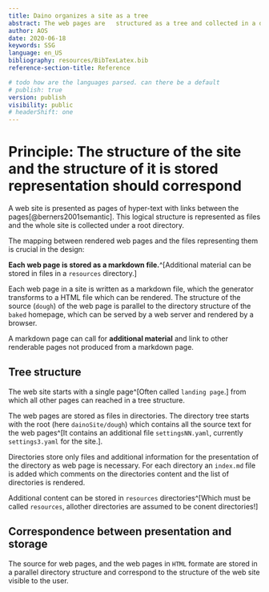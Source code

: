 ```yaml
---
title: Daino organizes a site as a tree
abstract: The web pages are   structured as a tree and collected in a directory tree. 
author: AOS
date: 2020-06-18
keywords: SSG
language: en_US
bibliography: resources/BibTexLatex.bib
reference-section-title: Reference

# todo how are the languages parsed. can there be a default
# publish: true
version: publish
visibility: public
# headerShift: one   
---
```


# Principle: The structure of the site and the structure of it is stored representation should correspond

A web site is presented as pages of hyper-text with links between the pages[@berners2001semantic]. This logical structure is represented as files   and the whole site is collected under a root directory. 

The mapping between rendered web pages and the files representing them is crucial in the design:

**Each web page is stored as a markdown file.**^[Additional material can be stored in files in a `resources` directory.]

<!-- The site generator process converts each markdown file (`md` file) to a HTML file a browser can render.  -->

Each web page in a site is written as a markdown file, which the generator transforms to a HTML file which can be rendered. The structure of the source (`dough`) of the web page is parallel to the directory structure of the `baked` homepage, which can be served by a web server and rendered by a browser.

A markdown page can call for **additional material** and link to other renderable pages not produced from a markdown page.

## Tree structure

The web site starts with a single page^[Often called `landing page`.] from which all other pages can reached in a tree structure. 


The web pages are stored as files in  directories. The directory tree starts with the root (here `dainoSite/dough`) which contains all the source text for the web pages^[It contains an additional file `settingsNN.yaml`, currently `settings3.yaml` for the site.].

Directories store only files and additional information for the presentation of the directory as web page is necessary. For each directory an `index.md` file is added which comments on the directories content and the list of directories is rendered.

Additional content can be stored in `resources` directories^[Which must be called `resources`, allother directories are assumed to be conent directories!]

## Correspondence between presentation and storage 

The  source for web pages, and the web pages in `HTML` formate are stored in a parallel directory structure and correspond to the structure of the web site visible to the user. 

